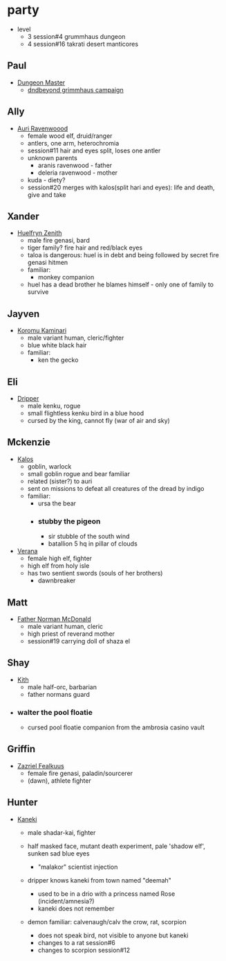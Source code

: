 # party
- level
    - 3 session#4 grummhaus dungeon
    - 4 session#16 takrati desert manticores

## Paul
- [Dungeon Master](https://www.dndbeyond.com/members/CourtofAvalon)
    - [dndbeyond grimmhaus campaign](https://www.dndbeyond.com/campaigns/4131697)

## Ally
- [Auri Ravenwoood](https://www.dndbeyond.com/characters/101109154)
    - female wood elf, druid/ranger 
    - antlers, one arm, heterochromia
    - session#11 hair and eyes split, loses one antler
    - unknown parents
        - aranis ravenwood - father
        - deleria ravenwood - mother
    - kuda - diety?
    - session#20 merges with kalos(split hari and eyes): life and death, give and take

## Xander
- [Huelfryn Zenith](https://www.dndbeyond.com/characters/101227134)
    - male fire genasi, bard 
    - tiger family? fire hair and red/black eyes
    - taloa is dangerous: huel is in debt and being followed by secret fire genasi hitmen
    - familiar:
        - monkey companion
    - huel has a dead brother he blames himself - only one of family to survive

## Jayven
- [Koromu Kaminari](https://www.dndbeyond.com/characters/101114671)
    - male variant human, cleric/fighter 
    - blue white black hair
    - familiar:
        - ken the gecko

## Eli
- [Dripper](https://www.dndbeyond.com/characters/101107786)
    - male kenku, rogue 
    - small flightless kenku bird in a blue hood
    - cursed by the king, cannot fly (war of air and sky)

## Mckenzie
- [Kalos](https://www.dndbeyond.com/characters/101676565)
    - goblin, warlock
    - small goblin rogue and bear familiar
    - related (sister?) to auri 
    - sent on missions to defeat all creatures of the dread by indigo
    - familiar:
        - ursa the bear  
        - ### stubby the pigeon 
            - sir stubble of the south wind
            - batallion 5 hq in pillar of clouds
- [Verana](https://www.dndbeyond.com/characters/106559591)
    - female high elf, fighter 
    - high elf from holy isle
    - has two sentient swords (souls of her brothers)
        - dawnbreaker

## Matt
- [Father Norman McDonald](https://www.dndbeyond.com/characters/101451279)
    - male variant human, cleric 
    - high priest of reverand mother
    - session#19 carrying doll of shaza el

## Shay
- [Kith](https://www.dndbeyond.com/characters/78128606)
    - male half-orc, barbarian 
    - father normans guard
- ### walter the pool floatie
    - cursed pool floatie companion from the ambrosia casino vault

## Griffin
- [Zazriel Fealkuus](https://www.dndbeyond.com/characters/101667382)
    - female fire genasi, paladin/sourcerer 
    - (dawn), athlete fighter

## Hunter
- [Kaneki](https://www.dndbeyond.com/characters/101107728)
    - male shadar-kai, fighter 
    - half masked face, mutant death experiment, pale 'shadow elf', sunken sad blue eyes
        - "malakor" scientist injection
    - dripper knows kaneki from town named "deemah" 
        - used to be in a drio with a princess named Rose (incident/amnesia?)
        - kaneki does not remember

    - demon familiar: calvenaugh/calv the crow, rat, scorpion
        - does not speak bird, not visible to anyone but kaneki
        - changes to a rat session#6
        - changes to scorpion session#12





